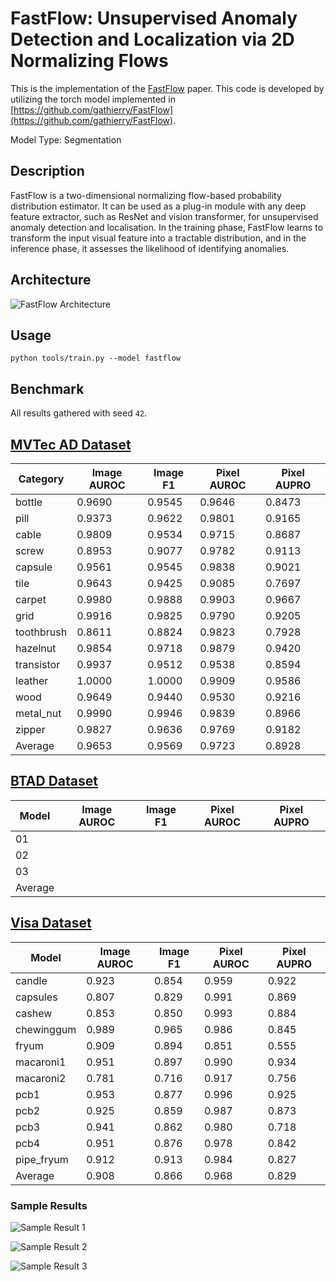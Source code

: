 # FastFlow: Unsupervised Anomaly Detection and Localization via 2D Normalizing Flows

This is the implementation of the [FastFlow](https://arxiv.org/abs/2111.07677) paper. This code is developed by utilizing the torch model implemented in [https://github.com/gathierry/FastFlow](https://github.com/gathierry/FastFlow).

Model Type: Segmentation

## Description

FastFlow is a two-dimensional normalizing flow-based probability distribution estimator. It can be used as a plug-in module with any deep feature extractor, such as ResNet and vision transformer, for unsupervised anomaly detection and localisation. In the training phase, FastFlow learns to transform the input visual feature into a tractable distribution, and in the inference phase, it assesses the likelihood of identifying anomalies.

## Architecture

![FastFlow Architecture](https://raw.githubusercontent.com/openvinotoolkit/anomalib/main/docs/source/images/fastflow/architecture.jpg "FastFlow Architecture")

## Usage

`python tools/train.py --model fastflow`

## Benchmark

All results gathered with seed `42`.

## [MVTec AD Dataset](https://www.mvtec.com/company/research/datasets/mvtec-ad)

| Category   | Image AUROC | Image F1 | Pixel AUROC | Pixel AUPRO |
| ---------- | ----------- | -------- | ----------- | ----------- |
| bottle     | 0.9690      | 0.9545   | 0.9646      | 0.8473      |
| pill       | 0.9373      | 0.9622   | 0.9801      | 0.9165      |
| cable      | 0.9809      | 0.9534   | 0.9715      | 0.8687      |
| screw      | 0.8953      | 0.9077   | 0.9782      | 0.9113      |
| capsule    | 0.9561      | 0.9545   | 0.9838      | 0.9021      |
| tile       | 0.9643      | 0.9425   | 0.9085      | 0.7697      |
| carpet     | 0.9980      | 0.9888   | 0.9903      | 0.9667      |
| grid       | 0.9916      | 0.9825   | 0.9790      | 0.9205      |
| toothbrush | 0.8611      | 0.8824   | 0.9823      | 0.7928      |
| hazelnut   | 0.9854      | 0.9718   | 0.9879      | 0.9420      |
| transistor | 0.9937      | 0.9512   | 0.9538      | 0.8594      |
| leather    | 1.0000      | 1.0000   | 0.9909      | 0.9586      |
| wood       | 0.9649      | 0.9440   | 0.9530      | 0.9216      |
| metal_nut  | 0.9990      | 0.9946   | 0.9839      | 0.8966      |
| zipper     | 0.9827      | 0.9636   | 0.9769      | 0.9182      |
| Average    | 0.9653      | 0.9569   | 0.9723      | 0.8928      |

## [BTAD Dataset](https://www.mvtec.com/company/research/datasets/mvtec-ad)

| Model   | Image AUROC | Image F1 | Pixel AUROC | Pixel AUPRO |
| ------- | ----------- | -------- | ----------- | ----------- |
| 01      |             |          |             |             |
| 02      |             |          |             |             |
| 03      |             |          |             |             |
| Average |             |          |             |             |

## [Visa Dataset](https://github.com/amazon-science/spot-diff)

| Model      | Image AUROC | Image F1 | Pixel AUROC | Pixel AUPRO |
| ---------- | ----------- | -------- | ----------- | ----------- |
| candle     | 0.923       | 0.854    | 0.959       | 0.922       |
| capsules   | 0.807       | 0.829    | 0.991       | 0.869       |
| cashew     | 0.853       | 0.850    | 0.993       | 0.884       |
| chewinggum | 0.989       | 0.965    | 0.986       | 0.845       |
| fryum      | 0.909       | 0.894    | 0.851       | 0.555       |
| macaroni1  | 0.951       | 0.897    | 0.990       | 0.934       |
| macaroni2  | 0.781       | 0.716    | 0.917       | 0.756       |
| pcb1       | 0.953       | 0.877    | 0.996       | 0.925       |
| pcb2       | 0.925       | 0.859    | 0.987       | 0.873       |
| pcb3       | 0.941       | 0.862    | 0.980       | 0.718       |
| pcb4       | 0.951       | 0.876    | 0.978       | 0.842       |
| pipe_fryum | 0.912       | 0.913    | 0.984       | 0.827       |
| Average    | 0.908       | 0.866    | 0.968       | 0.829       |

### Sample Results

![Sample Result 1](https://raw.githubusercontent.com/openvinotoolkit/anomalib/main/docs/source/images/fastflow/results/0.png "Sample Result 1")

![Sample Result 2](https://raw.githubusercontent.com/openvinotoolkit/anomalib/main/docs/source/images/fastflow/results/1.png "Sample Result 2")

![Sample Result 3](https://raw.githubusercontent.com/openvinotoolkit/anomalib/main/docs/source/images/fastflow/results/2.png "Sample Result 3")
